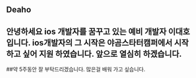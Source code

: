 

## Deaho
## 안녕하세요 ios 개발자를 꿈꾸고 있는 예비 개발자 이대호 입니다. ios개발자의 그 시작은 야곰스타터캠퍼에서 시작하고 싶어 지원 하였습니다. 앞으로 열심히 하겠습니다.
##약 5주동안 잘 부탁드리겠습니다. 많은걸 배워 가고 싶습니다.
